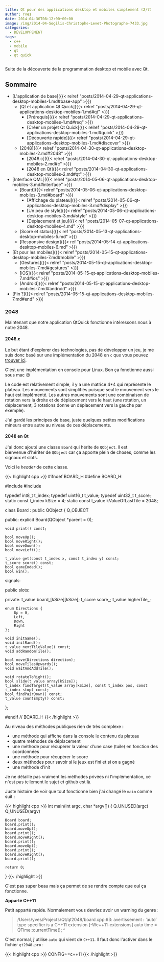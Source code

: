 ```yaml
---
title: Qt pour des applications desktop et mobiles simplement (2/7)
author: Yves
date: 2014-04-30T08:12:00+00:00
image: /img/2014-04-Sogilis-Christophe-Levet-Photographe-7433.jpg
categories:
  - DÉVELOPPEMENT
tags:
  - c++
  - mobile
  - qt
  - qt quick
---
```


Suite de la découverte de la programmation desktop et mobile avec Qt.

## Sommaire

- [L'application de base]({{< relref "posts/2014-04-29-qt-applications-desktop-mobiles-1.md#base-app" >}})
  - [Qt et application Qt Quick]({{< relref "posts/2014-04-29-qt-applications-desktop-mobiles-1.md#qt" >}})
    - [Prérequis]({{< relref "posts/2014-04-29-qt-applications-desktop-mobiles-1.md#req" >}})
    - [Créer un projet Qt Quick]({{< relref "posts/2014-04-29-qt-applications-desktop-mobiles-1.md#quick" >}})
    - [Découverte rapide]({{< relref "posts/2014-04-29-qt-applications-desktop-mobiles-1.md#discover" >}})
  - [2048]({{< relref "posts/2014-04-30-qt-applications-desktop-mobiles-2.md#2048" >}})
    - [2048.c]({{< relref "posts/2014-04-30-qt-applications-desktop-mobiles-2.md#c" >}})
    - [2048 en Qt]({{< relref "posts/2014-04-30-qt-applications-desktop-mobiles-2.md#qt" >}})
- [Interface QML]({{< relref "posts/2014-05-06-qt-applications-desktop-mobiles-3.md#interface" >}})
  - [Board]({{< relref "posts/2014-05-06-qt-applications-desktop-mobiles-3.md#board" >}})
    - [Affichage du plateau]({{< relref "posts/2014-05-06-qt-applications-desktop-mobiles-3.md#display" >}})
    - [Un peu de style]({{< relref "posts/2014-05-06-qt-applications-desktop-mobiles-3.md#style" >}})
    - [Déplacement et jeu]({{< ref "posts/2014-05-07-qt-applications-desktop-mobiles-4.md" >}})
  - [Score et status]({{< ref "posts/2014-05-13-qt-applications-desktop-mobiles-5.md" >}})
  - [Responsive design]({{< ref "posts/2014-05-14-qt-applications-desktop-mobiles-6.md" >}})
- [Et pour les mobiles]({{< relref "posts/2014-05-15-qt-applications-desktop-mobiles-7.md#mobile" >}})
  - [Gestures]({{< relref "posts/2014-05-15-qt-applications-desktop-mobiles-7.md#gestures" >}})
  - [iOS]({{< relref "posts/2014-05-15-qt-applications-desktop-mobiles-7.md#ios" >}})
  - [Android]({{< relref "posts/2014-05-15-qt-applications-desktop-mobiles-7.md#android" >}})
- [Fin ?]({{< relref "posts/2014-05-15-qt-applications-desktop-mobiles-7.md#end" >}})

### 2048 <a id="2048"></a>

Maintenant que notre application QtQuick fonctionne intéressons nous à notre 2048.

#### 2048.c <a id="c"></a>

Le but étant d'explorer des technologies, pas de développer un jeu, je me suis donc basé sur une implémentation du 2048 en `c` que vous pouvez [trouver ici](https://github.com/mevdschee/2048.c).

C'est une implémentation en console pour Linux. Bon ça fonctionne aussi sous mac 😉

Le code est relativement simple, il y a une matrice 4*4 qui représente le plateau. Les mouvements sont simplifiés puisque seul le mouvement vers le haut est implémenté. Les autres mouvements sont une combinaison de rotation vers la droite et de déplacement vers le haut (une rotation, un déplacement, 3 rotations donne un déplacement vers la gauche par exemple).

J'ai gardé les principes de base, juste quelques petites modifications mineurs entre autre au niveau de ces déplacements.

#### 2048 en Qt <a id="qt"></a>

J'ai donc ajouté une classe `Board` qui hérite de `QObject`. Il est bienvenue d'hériter de `QObject` car ça apporte plein de choses, comme les signaux et slots.

Voici le _header_ de cette classe.

{{< highlight cpp >}}
#ifndef BOARD_H
#define BOARD_H

#include <QObject>
#include <QStringList>

typedef int8_t t_index;
typedef uint16_t t_value;
typedef uint32_t t_score;
static const t_index kSize = 4;
static const t_value kValueOfLastTile = 2048;

class Board : public QObject {
    Q_OBJECT

public:
    explicit Board(QObject *parent = 0);

    void print() const;

    bool moveUp();
    bool moveRight();
    bool moveDown();
    bool moveLeft();

    t_value get(const t_index x, const t_index y) const;
    t_score score() const;
    bool gameEnded();
    bool win();

signals:

public slots:

private:
    t_value board_[kSize][kSize];
    t_score score_;
    t_value higherTile_;

    enum Directions {
        Up = 0,
        Left,
        Down,
        Right
    };

    void initGame();
    void initRand();
    t_value nextTileValue() const;
    void addRandomTile();

    bool move(Directions direction);
    bool moveTilesUpwards();
    void waitAndAddTile();

    void rotateToRight();
    bool slide(t_value array[kSize]);
    t_index findTarget(t_value array[kSize], const t_index pos, const t_index stop) const;
    bool findPairDown() const;
    t_value countEmpty() const;
};

#endif // BOARD_H
{{< /highlight >}}

Au niveau des méthodes publiques rien de très complexe :

- une méthode qui affiche dans la console le contenu du plateau
- quatre méthodes de déplacement
- une méthode pour récupérer la valeur d'une case (tuile) en fonction des coordonnées
- une méthode pour récupérer le score
- deux méthodes pour savoir si le jeux est fini et si on a gagné
- une méthode d'init

Je ne détaille pas vraiment les méthodes privées ni l'implémentation, ce n'est pas tellement le sujet et github est là.

Juste histoire de voir que tout fonctionne bien j'ai changé le `main` comme suit :

{{< highlight cpp >}}
int main(int argc, char *argv[])
{
    Q_UNUSED(argc)
    Q_UNUSED(argv)

    Board board;
    board.print();
    board.moveUp();
    board.print();
    board.moveRight();
    board.print();
    board.moveUp();
    board.print();
    board.moveRight();
    board.print();

    return 0;
}
{{< /highlight >}}

C'est pas super beau mais ça permet de se rendre compte que oui ça fonctionne.

**Apparté C++11**

Petit apparté rapide. Normalement vous devriez avoir un warning du genre :

> /Users/yves/Projects/Qt/qt2048/board.cpp:93: avertissement : ‘auto’ type specifier is a C++11 extension [-Wc++11-extensions] auto time = QTime::currentTime(); ^

C'est normal, j'utilise `auto` qui vient de `C++11`. Il faut donc l'activer dans le fichier `qt2048.pro` :

{{< highlight cpp >}}
CONFIG+=c++11
{{< /highlight >}}


